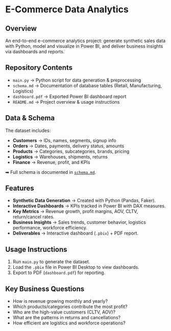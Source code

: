 # E-Commerce Data Analytics

## Overview  
An end-to-end e-commerce analytics project: generate synthetic sales data with Python, model and visualize in Power BI, and deliver business insights via dashboards and reports.  

## Repository Contents  
- `main.py` → Python script for data generation & preprocessing  
- `schema.md` → Documentation of database tables (Retail, Manufacturing, Logistics)  
- `dashboard.pdf` → Exported Power BI dashboard report  
- `README.md` → Project overview & usage instructions  

## Data & Schema  
The dataset includes:  
- **Customers** → IDs, names, segments, signup info  
- **Orders** → Dates, payments, delivery status, amounts  
- **Products** → Categories, subcategories, brands, pricing  
- **Logistics** → Warehouses, shipments, returns  
- **Finance** → Revenue, profit, and KPIs  

➡ Full schema is documented in [`schema.md`](./schema.md).  

## Features  
- **Synthetic Data Generation** → Created with Python (Pandas, Faker).  
- **Interactive Dashboards** → KPIs tracked in Power BI with DAX measures.  
- **Key Metrics** → Revenue growth, profit margins, AOV, CLTV, return/cancel rates.  
- **Business Insights** → Sales trends, customer behavior, logistics performance, workforce efficiency.  
- **Deliverables** → Interactive dashboard (`.pbix`) + PDF report.  

## Usage Instructions  
1. Run `main.py` to generate the dataset.  
2. Load the `.pbix` file in Power BI Desktop to view dashboards.  
3. Export to PDF (`dashboard.pdf`) for reporting.  

## Key Business Questions  
- How is revenue growing monthly and yearly?  
- Which products/categories contribute the most profit?  
- Who are the high-value customers (CLTV, AOV)?  
- What are the patterns in returns and cancellations?  
- How efficient are logistics and workforce operations?  
